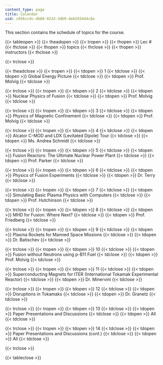 ```yaml
---
content_type: page
title: Calendar
uid: c656ccdc-db88-922d-3db9-deb293444c8a
---
```


This section contains the schedule of topics for the course.

{{< tableopen >}}
{{< theadopen >}}
{{< tropen >}}
{{< thopen >}}
Lec #
{{< thclose >}}
{{< thopen >}}
topics
{{< thclose >}}
{{< thopen >}}
instructors
{{< thclose >}}

{{< trclose >}}

{{< theadclose >}}
{{< tropen >}}
{{< tdopen >}}
1
{{< tdclose >}}
{{< tdopen >}}
Global Energy Picture
{{< tdclose >}}
{{< tdopen >}}
Prof. Molvig
{{< tdclose >}}

{{< trclose >}}
{{< tropen >}}
{{< tdopen >}}
2
{{< tdclose >}}
{{< tdopen >}}
Nuclear Physics of Fusion
{{< tdclose >}}
{{< tdopen >}}
Prof. Molvig
{{< tdclose >}}

{{< trclose >}}
{{< tropen >}}
{{< tdopen >}}
3
{{< tdclose >}}
{{< tdopen >}}
Physics of Magnetic Confinement
{{< tdclose >}}
{{< tdopen >}}
Prof. Molvig
{{< tdclose >}}

{{< trclose >}}
{{< tropen >}}
{{< tdopen >}}
4
{{< tdclose >}}
{{< tdopen >}}
Alcator C-MOD and LDX (Levitated Dipole) Tour
{{< tdclose >}}
{{< tdopen >}}
Ms. Andrea Schmidt
{{< tdclose >}}

{{< trclose >}}
{{< tropen >}}
{{< tdopen >}}
5
{{< tdclose >}}
{{< tdopen >}}
Fusion Reactors: The Ultimate Nuclear Power Plant
{{< tdclose >}}
{{< tdopen >}}
Prof. Parker
{{< tdclose >}}

{{< trclose >}}
{{< tropen >}}
{{< tdopen >}}
6
{{< tdclose >}}
{{< tdopen >}}
Physics of Fusion Experiments
{{< tdclose >}}
{{< tdopen >}}
Dr. Terry
{{< tdclose >}}

{{< trclose >}}
{{< tropen >}}
{{< tdopen >}}
7
{{< tdclose >}}
{{< tdopen >}}
Simulating Basic Plasma Physics with Computers
{{< tdclose >}}
{{< tdopen >}}
Prof. Hutchinson
{{< tdclose >}}

{{< trclose >}}
{{< tropen >}}
{{< tdopen >}}
8
{{< tdclose >}}
{{< tdopen >}}
MHD for Fusion: Where Next?
{{< tdclose >}}
{{< tdopen >}}
Prof. Friedberg
{{< tdclose >}}

{{< trclose >}}
{{< tropen >}}
{{< tdopen >}}
9
{{< tdclose >}}
{{< tdopen >}}
Plasma Rockets for Manned Space Missions
{{< tdclose >}}
{{< tdopen >}}
Dr. Batischev
{{< tdclose >}}

{{< trclose >}}
{{< tropen >}}
{{< tdopen >}}
10
{{< tdclose >}}
{{< tdopen >}}
Fusion without Neutrons using p-B11 Fuel
{{< tdclose >}}
{{< tdopen >}}
Prof. Molvig
{{< tdclose >}}

{{< trclose >}}
{{< tropen >}}
{{< tdopen >}}
11
{{< tdclose >}}
{{< tdopen >}}
Superconducting Magnets for ITER (International Tokamak Experimental Reactor)
{{< tdclose >}}
{{< tdopen >}}
Dr. Minervini
{{< tdclose >}}

{{< trclose >}}
{{< tropen >}}
{{< tdopen >}}
12
{{< tdclose >}}
{{< tdopen >}}
Disruptions in Tokamaks
{{< tdclose >}}
{{< tdopen >}}
Dr. Granetz
{{< tdclose >}}

{{< trclose >}}
{{< tropen >}}
{{< tdopen >}}
13
{{< tdclose >}}
{{< tdopen >}}
Paper Presentations and Discussions
{{< tdclose >}}
{{< tdopen >}}
All
{{< tdclose >}}

{{< trclose >}}
{{< tropen >}}
{{< tdopen >}}
14
{{< tdclose >}}
{{< tdopen >}}
Paper Presentations and Discussions (cont.)
{{< tdclose >}}
{{< tdopen >}}
All
{{< tdclose >}}

{{< trclose >}}

{{< tableclose >}}